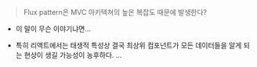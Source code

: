 > Flux pattern은 MVC 아키텍쳐의 높은 복잡도 때문에 발생한다?

- 이 말이 무슨 이야기냐면...

- 특히 리액트에서는 태생적 특성상 결국 최상위 컴포넌트가 모든 데이터들을 알게 되는 현상이 생길 가능성이 농후하다. ...
